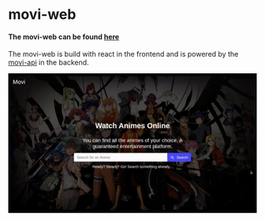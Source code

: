 # movi-web

#### The movi-web can be found [here](https://movi-anime.netlify.app/)
The movi-web is build with react in the frontend and is powered by the [movi-api](https://movi-api.cloudno.de/) in the backend.

![demo](../images/demo.gif)

